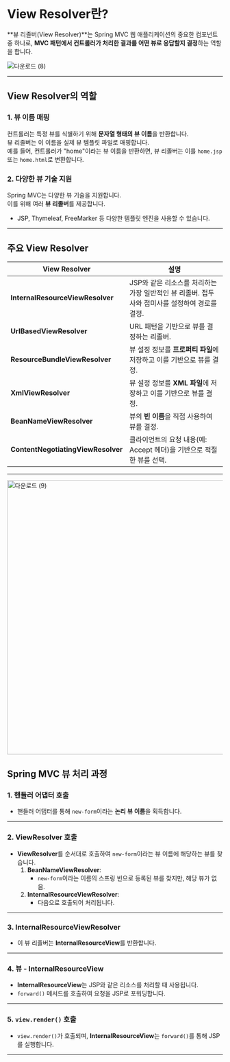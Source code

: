 # View Resolver란?

**뷰 리졸버(View Resolver)**는 Spring MVC 웹 애플리케이션의 중요한 컴포넌트 중 하나로, **MVC 패턴에서 컨트롤러가 처리한 결과를 어떤 뷰로 응답할지 결정**하는 역할을 합니다.

![다운로드 (8)](https://github.com/user-attachments/assets/70659a34-4db5-4cb4-a7b8-40b107f3840f)

---

## View Resolver의 역할

### 1. **뷰 이름 매핑**
컨트롤러는 특정 뷰를 식별하기 위해 **문자열 형태의 뷰 이름**을 반환합니다.  
뷰 리졸버는 이 이름을 실제 뷰 템플릿 파일로 매핑합니다.  
예를 들어, 컨트롤러가 "home"이라는 뷰 이름을 반환하면, 뷰 리졸버는 이를 `home.jsp` 또는 `home.html`로 변환합니다.

### 2. **다양한 뷰 기술 지원**
Spring MVC는 다양한 뷰 기술을 지원합니다.  
이를 위해 여러 **뷰 리졸버**를 제공합니다.  
- JSP, Thymeleaf, FreeMarker 등 다양한 템플릿 엔진을 사용할 수 있습니다.

---

## 주요 View Resolver

| **View Resolver**              | **설명**                                                                                     |
|---------------------------------|---------------------------------------------------------------------------------------------|
| **InternalResourceViewResolver** | JSP와 같은 리소스를 처리하는 가장 일반적인 뷰 리졸버. 접두사와 접미사를 설정하여 경로를 결정.           |
| **UrlBasedViewResolver**         | URL 패턴을 기반으로 뷰를 결정하는 리졸버.                                                    |
| **ResourceBundleViewResolver**   | 뷰 설정 정보를 **프로퍼티 파일**에 저장하고 이를 기반으로 뷰를 결정.                               |
| **XmlViewResolver**              | 뷰 설정 정보를 **XML 파일**에 저장하고 이를 기반으로 뷰를 결정.                                  |
| **BeanNameViewResolver**         | 뷰의 **빈 이름**을 직접 사용하여 뷰를 결정.                                                 |
| **ContentNegotiatingViewResolver** | 클라이언트의 요청 내용(예: Accept 헤더)을 기반으로 적절한 뷰를 선택.                              |

---

<img width="640" alt="다운로드 (9)" src="https://github.com/user-attachments/assets/1a0d19fb-45f2-4bee-8b41-c4f558e2e70b" />

## Spring MVC 뷰 처리 과정

### 1. **핸들러 어댑터 호출**
- 핸들러 어댑터를 통해 `new-form`이라는 **논리 뷰 이름**을 획득합니다.

---

### 2. **ViewResolver 호출**
- **ViewResolver**를 순서대로 호출하여 `new-form`이라는 뷰 이름에 해당하는 뷰를 찾습니다.
  1. **BeanNameViewResolver**:
     - `new-form`이라는 이름의 스프링 빈으로 등록된 뷰를 찾지만, 해당 뷰가 없음.
  2. **InternalResourceViewResolver**:
     - 다음으로 호출되어 처리됩니다.

---

### 3. **InternalResourceViewResolver**
- 이 뷰 리졸버는 **InternalResourceView**를 반환합니다.

---

### 4. **뷰 - InternalResourceView**
- **InternalResourceView**는 JSP와 같은 리소스를 처리할 때 사용됩니다.
- `forward()` 메서드를 호출하여 요청을 JSP로 포워딩합니다.

---

### 5. **`view.render()` 호출**
- `view.render()`가 호출되며, **InternalResourceView**는 `forward()`를 통해 JSP를 실행합니다.

---

